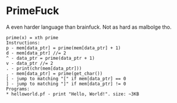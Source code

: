 # PrimeFuck
A even harder language than brainfuck. Not as hard as malbolge tho.
```
prime(x) = xth prime
Instructions:
p - mem[data_ptr] = prime(mem[data_ptr] + 1)
d - mem[data_ptr] //= 2
^ - data_ptr = prime(data_ptr + 1)
v - data_ptr //= 2
. - print(chr(mem[data_ptr]))
, - mem[data_ptr] = prime(get_char())
[ - jump to matching "[" if mem[data_ptr] == 0
] - jump to matching "]" if mem[data_ptr] != 0
Programs:
* helloworld.pf - print "Hello, World!". size: ~3KB

```
